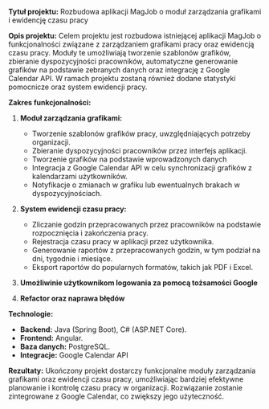**Tytuł projektu:**
Rozbudowa aplikacji MagJob o moduł zarządzania grafikami i ewidencję czasu pracy

**Opis projektu:**
Celem projektu jest rozbudowa istniejącej aplikacji MagJob o funkcjonalności związane z zarządzaniem grafikami pracy oraz ewidencją czasu pracy. Moduły te umożliwiają tworzenie szablonów grafików, zbieranie dyspozycyjności pracowników, automatyczne generowanie grafików na podstawie zebranych danych oraz integrację z Google Calendar API. W ramach projektu zostaną również dodane statystyki pomocnicze oraz system ewidencji pracy.

**Zakres funkcjonalności:**

1. **Moduł zarządzania grafikami:**
   - Tworzenie szablonów grafików pracy, uwzględniających potrzeby organizacji.
   - Zbieranie dyspozycyjności pracowników przez interfejs aplikacji.
   - Tworzenie grafików na podstawie wprowadzonych danych
   - Integracja z Google Calendar API w celu synchronizacji grafików z kalendarzami użytkowników.
   - Notyfikacje o zmianach w grafiku lub ewentualnych brakach w dyspozycyjnościach.

2. **System ewidencji czasu pracy:**
   - Zliczanie godzin przepracowanych przez pracowników na podstawie rozpocznięcia i zakończenia pracy.
   - Rejestracja czasu pracy w aplikacji przez użytkownika.
   - Generowanie raportów z przepracowanych godzin, w tym podział na dni, tygodnie i miesiące.
   - Eksport raportów do popularnych formatów, takich jak PDF i Excel.

3. **Umożliwinie użytkownikom logowania za pomocą tożsamości Google**

4. **Refactor oraz naprawa błędów**

**Technologie:**

- **Backend:** Java (Spring Boot), C# (ASP.NET Core).
- **Frontend:** Angular.
- **Baza danych:** PostgreSQL.
- **Integracje:** Google Calendar API

**Rezultaty:**
Ukończony projekt dostarczy funkcjonalne moduły zarządzania grafikami oraz ewidencji czasu pracy, umożliwiając bardziej efektywne planowanie i kontrolę czasu pracy w organizacji. Rozwiązanie zostanie zintegrowane z Google Calendar, co zwiększy jego użyteczność.

